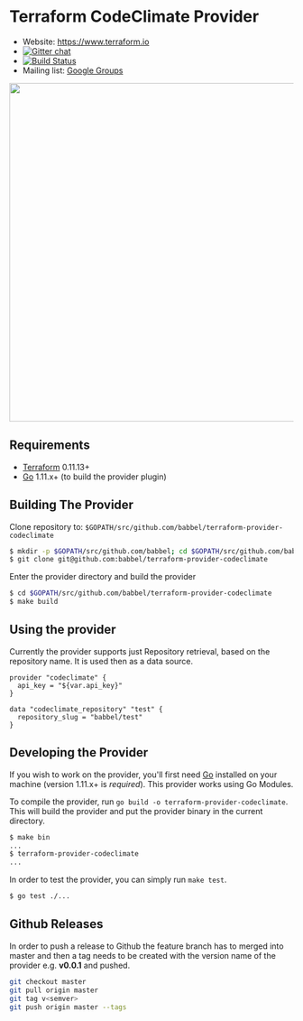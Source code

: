 Terraform CodeClimate Provider
==================

- Website: https://www.terraform.io
- [![Gitter chat](https://badges.gitter.im/hashicorp-terraform/Lobby.png)](https://gitter.im/hashicorp-terraform/Lobby)
- [![Build Status](https://travis-ci.org/babbel/terraform-provider-codeclimate.svg?branch=master)](https://travis-ci.org/babbel/terraform-provider-codeclimate)
- Mailing list: [Google Groups](http://groups.google.com/group/terraform-tool)

<img src="https://cdn.rawgit.com/hashicorp/terraform-website/master/content/source/assets/images/logo-hashicorp.svg" width="600px">

Requirements
------------

- [Terraform](https://www.terraform.io/downloads.html) 0.11.13+
- [Go](https://golang.org/doc/install) 1.11.x+ (to build the provider plugin)

Building The Provider
---------------------
Clone repository to: `$GOPATH/src/github.com/babbel/terraform-provider-codeclimate`

```sh
$ mkdir -p $GOPATH/src/github.com/babbel; cd $GOPATH/src/github.com/babbel
$ git clone git@github.com:babbel/terraform-provider-codeclimate
```

Enter the provider directory and build the provider

```sh
$ cd $GOPATH/src/github.com/babbel/terraform-provider-codeclimate
$ make build
```

Using the provider
----------------------

Currently the provider supports just Repository retrieval, based on the repository name.
It is used then as a data source.

```hcl
provider "codeclimate" {
  api_key = "${var.api_key}"
}

data "codeclimate_repository" "test" {
  repository_slug = "babbel/test"
}
```

Developing the Provider
---------------------------

If you wish to work on the provider, you'll first need [Go](http://www.golang.org) installed on your machine (version 1.11.x+ is *required*). This provider works using Go Modules.

To compile the provider, run `go build -o terraform-provider-codeclimate`. This will build the provider and put the provider binary in the current directory.

```sh
$ make bin
...
$ terraform-provider-codeclimate
...
```

In order to test the provider, you can simply run `make test`.

```sh
$ go test ./...
```

Github Releases
---------------------------
In order to push a release to Github the feature branch has to merged into master and then a tag needs to be created with the version name of the provider e.g. **v0.0.1** and pushed.

```sh
git checkout master
git pull origin master
git tag v<semver>
git push origin master --tags
```
